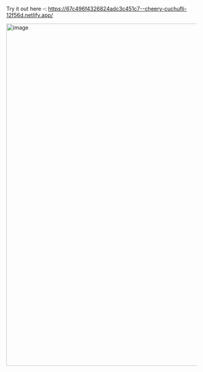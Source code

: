 Try it out here -: https://67c496f4326824adc3c451c7--cheery-cuchufli-12f56d.netlify.app/

<img width="1917" height="907" alt="image" src="https://github.com/user-attachments/assets/eb5b023b-72fe-4536-8583-57a001244741" />

